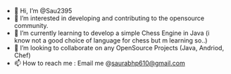 - 👋 Hi, I’m @Sau2395
- 👀 I’m interested in developing and contributing to the opensource community.
- 🌱 I’m currently learning to develop a simple Chess Engine in Java (i know not a good choice of language for chess but m learning so..) 
- 💞️ I’m looking to collaborate on any OpenSource Projects (Java, Andriod, Chef)
- 📫 How to reach me :  Email me @saurabhp610@gmail.com

<!---
Sau2395/Sau2395 is a ✨ special ✨ repository because its `README.md` (this file) appears on your GitHub profile.
You can click the Preview link to take a look at your changes.
--->
